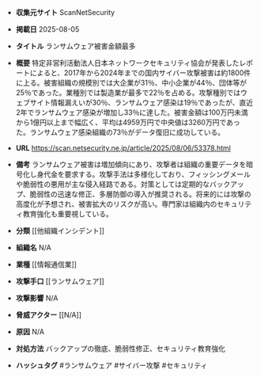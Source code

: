 - **収集元サイト**
ScanNetSecurity

- **掲載日**
2025-08-05

- **タイトル**
ランサムウェア被害金額最多

- **概要**
特定非営利活動法人日本ネットワークセキュリティ協会が発表したレポートによると、2017年から2024年までの国内サイバー攻撃被害は約1800件に上る。被害組織の規模別では大企業が31％、中小企業が44％、団体等が25％であった。業種別では製造業が最多で22％を占める。攻撃種別ではウェブサイト情報漏えいが30％、ランサムウェア感染は19％であったが、直近2年でランサムウェア感染が増加し33％に達した。被害金額は100万円未満から1億円以上まで幅広く、平均は4959万円で中央値は3260万円であった。ランサムウェア感染組織の73％がデータ復旧に成功している。

- **URL**
https://scan.netsecurity.ne.jp/article/2025/08/06/53378.html

- **備考**
ランサムウェア被害は増加傾向にあり、攻撃者は組織の重要データを暗号化し身代金を要求する。攻撃手法は多様化しており、フィッシングメールや脆弱性の悪用が主な侵入経路である。対策としては定期的なバックアップ、脆弱性の迅速な修正、多層防御の導入が推奨される。将来的には攻撃の高度化が予想され、被害拡大のリスクが高い。専門家は組織内のセキュリティ教育強化も重要視している。

- **分類**
[[他組織インシデント]]

- **組織名**
N/A

- **業種**
[[情報通信業]]

- **攻撃手口**
[[ランサムウェア]]

- **攻撃影響**
N/A

- **脅威アクター**
[[N/A]]

- **原因**
N/A

- **対処方法**
バックアップの徹底、脆弱性修正、セキュリティ教育強化

- **ハッシュタグ**
#ランサムウェア #サイバー攻撃 #セキュリティ
